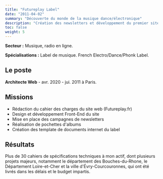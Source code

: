 ```yaml
---
title: "Futureplay Label"
date: "2011-04-02"
summary: "Découverte du monde de la musique dance/électronique"
description: "Création des newsletters et développement du premier site web de ce label french touch renommé."
toc: false
weight: 5
---
```


**Secteur :** Musique, radio en ligne.

**Spécialisations :**
Label de musique. French Electro/Dance/Phonk Label.

## Le poste
**Architecte Web** - avr. 2020 - jui. 2011 à Paris.

## Missions
* Rédaction du cahier des charges du site web (Futureplay.fr)
* Design et développement Front-End du site
* Mise en place des campagnes de newsletters
* Réalisation de pochettes d'albums
* Création des template de documents internet du label


## Résultats
Plus de 30 cahiers de spécifications techniques à mon actif, dont plusieurs projets majeurs, notamment le département des Bouches-du-Rhone, le Département Loire-et-Cher et la ville d'Évry-Courcouronnes, qui ont été livrés dans les délais et le budget impartis.